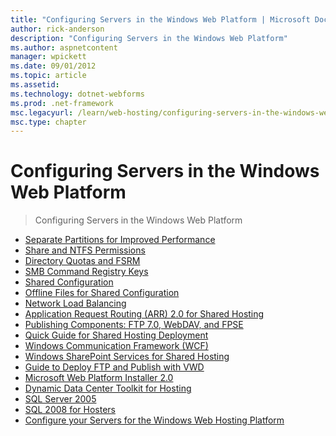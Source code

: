 ```yaml
---
title: "Configuring Servers in the Windows Web Platform | Microsoft Docs"
author: rick-anderson
description: "Configuring Servers in the Windows Web Platform"
ms.author: aspnetcontent
manager: wpickett
ms.date: 09/01/2012
ms.topic: article
ms.assetid: 
ms.technology: dotnet-webforms
ms.prod: .net-framework
msc.legacyurl: /learn/web-hosting/configuring-servers-in-the-windows-web-platform
msc.type: chapter
---
```

Configuring Servers in the Windows Web Platform
====================
> Configuring Servers in the Windows Web Platform


- [Separate Partitions for Improved Performance](preparing-the-file-serve-deployment.md)
- [Share and NTFS Permissions](configuring-share-and-ntfs-permissions.md)
- [Directory Quotas and FSRM](enabling-directory-quotas.md)
- [SMB Command Registry Keys](smb-commands-registry-keys_196.md)
- [Shared Configuration](shared-configuration_211.md)
- [Offline Files for Shared Configuration](offline-files-for-shared-configuration.md)
- [Network Load Balancing](network-load-balancing.md)
- [Application Request Routing (ARR) 2.0 for Shared Hosting](application-request-routing-arr-20-for-shared-hosting.md)
- [Publishing Components: FTP 7.0, WebDAV, and FPSE](publishing-components-ftp-70-webdav-and-fpse.md)
- [Quick Guide for Shared Hosting Deployment](quick-guide-for-shared-hosting-deployment.md)
- [Windows Communication Framework (WCF)](windows-communication-framework-wcf.md)
- [Windows SharePoint Services for Shared Hosting](windows-sharepoint-services-for-shared-hosting.md)
- [Guide to Deploy FTP and Publish with VWD](guide-to-deploy-ftp-and-publish-with-vwd.md)
- [Microsoft Web Platform Installer 2.0](microsoft-web-platform-installer-20.md)
- [Dynamic Data Center Toolkit for Hosting](dynamic-data-center-toolkit-for-hosting.md)
- [SQL Server 2005](sql-server-2005.md)
- [SQL 2008 for Hosters](sql-2008-for-hosters.md)
- [Configure your Servers for the Windows Web Hosting Platform](configure-your-servers-for-the-windows-web-hosting-platform.md)